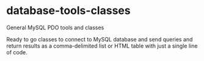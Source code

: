 # database-tools-classes
General MySQL PDO tools and classes

Ready to go classes to connect to MySQL database and send queries and return results as a comma-delimited list or HTML table with just a single line of code.
